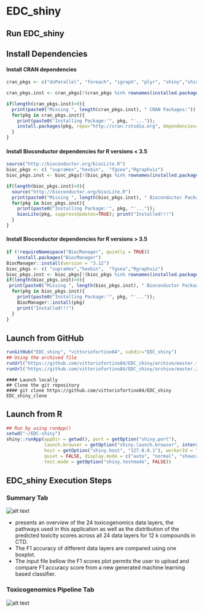 # EDC_shiny
## Run EDC_shiny
## Install Dependencies
#### Install CRAN dependencies

```r
cran_pkgs <- c("doParallel", "foreach", "igraph", "plyr", "shiny","shinyjs", "shinyBS", "shinydashboard", "DT", "ggplot2","RColorBrewer", "dnet","tidyr","ggpubr","rPref","caret","glmnet","shape")

cran_pkgs.inst <- cran_pkgs[!(cran_pkgs %in% rownames(installed.packages()))]

if(length(cran_pkgs.inst)>0){ 
  print(paste0("Missing ", length(cran_pkgs.inst), " CRAN Packages:"))
  for(pkg in cran_pkgs.inst){
    print(paste0("Installing Package:'", pkg, "'..."));  
    install.packages(pkg, repo="http://cran.rstudio.org", dependencies=TRUE);print("Installed!!!") 
  }
}
```

#### Install Bioconductor dependencies for R versions < 3.5
```r
source("http://bioconductor.org/biocLite.R")
bioc_pkgs <- c( "supraHex","hexbin",  "fgsea","Rgraphviz")
bioc_pkgs.inst <- bioc_pkgs[!(bioc_pkgs %in% rownames(installed.packages()))];

if(length(bioc_pkgs.inst)>0){
  source("http://bioconductor.org/biocLite.R")
  print(paste0("Missing ", length(bioc_pkgs.inst), " Bioconductor Packages:"));  
  for(pkg in bioc_pkgs.inst){
    print(paste0("Installing Package:'", pkg, "'..."));  
    biocLite(pkg, suppressUpdates=TRUE); print("Installed!!!")
  }
}
```
#### Install Bioconductor dependencies for R versions > 3.5
```r
if (!requireNamespace("BiocManager", quietly = TRUE))
    install.packages("BiocManager")
BiocManager::install(version = "3.12")
bioc_pkgs <- c( "supraHex","hexbin",  "fgsea","Rgraphviz")
bioc_pkgs.inst <- bioc_pkgs[!(bioc_pkgs %in% rownames(installed.packages()))];
if(length(bioc_pkgs.inst)>0){
 print(paste0("Missing ", length(bioc_pkgs.inst), " Bioconductor Packages:"));  
  for(pkg in bioc_pkgs.inst){
    print(paste0("Installing Package:'", pkg, "'..."));  
    BiocManager::install(pkg)
    print("Installed!!!")
  }
}
```
## Launch from GitHub

```r
runGitHub("EDC_shiny", "vittoriofortino84", subdir="EDC_shiny")
## Using the archived file
runUrl("https://github.com/vittoriofortino84/EDC_shiny/archive/master.tar.gz", subdir="EDC-shiny")
runUrl("https://github.com/vittoriofortino84/EDC_shiny/archive/master.zip", subdir="EDC-shiny")
```

```
#### Launch locally
## Clone the git repository
#### git clone https://github.com/vittoriofortino84/EDC_shiny EDC_shiny_clone
```

## Launch from R

```r
## Run by using runApp()
setwd("~/EDC-shiny")
shiny::runApp(appDir = getwd(), port = getOption("shiny.port"),
              launch.browser = getOption("shiny.launch.browser", interactive()),
              host = getOption("shiny.host", "127.0.0.1"), workerId = "",
              quiet = FALSE, display.mode = c("auto", "normal", "showcase"), 
              test.mode = getOption("shiny.testmode", FALSE))
```

## EDC_shiny Execution Steps
### Summary Tab
![alt text](https://github.com/vittoriofortino84/EDC_shiny/blob/master/example/figure/Summary_tab.png)


- presents an overview of the 24 toxicogenomics data layers, the pathways used in this application as well as the distribution of the predicted toxicity scores across all 24 data layers for 12 k compounds in CTD.
- The F1 accuracy of different data layers are compared using one boxplot. 
- The input file bellow the F1 scores plot permits the user to upload and compare F1 accuracy score from a new generated machine learning based classifier. 
### Toxicogenomics Pipeline Tab
![alt text](https://github.com/vittoriofortino84/EDC_shiny/blob/master/example/figure/Toxicogenomics_pipeline.png)

